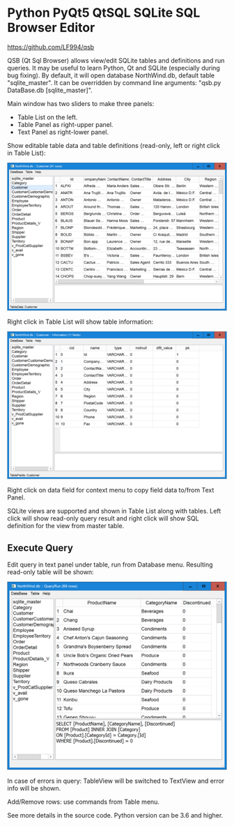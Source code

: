 Python PyQt5 QtSQL SQLite SQL Browser Editor
=============
https://github.com/LF994/qsb


QSB (Qt Sql Browser) allows view/edit SQLite tables and definitions and run queries.
It may be useful to learn Python, Qt and SQLite (especially during bug fixing).
By default, it will open database NorthWind.db, default table "sqlite_master".
It can be overridden by command line arguments: "qsb.py DataBase.db [sqlite_master]". 

Main window has two sliders to make three panels:
 - Table List on the left.
 - Table Panel as right-upper panel.
 - Text Panel as right-lower panel.

Show editable table data and table definitions (read-only, left or right click in Table List):

![Screenshot](info/TableData.png)

Right click in Table List will show table information:

![Screenshot](info/TableInfo.png)

Right click on data field for context menu to copy field data to/from Text Panel.

SQLite views are supported and shown in Table List along with tables.
Left click will show read-only query result and right click will show 
SQL definition for the view from master table.

Execute Query 
---------------
Edit query in text panel under table, run from Database menu.
Resulting read-only table will be shown:

![Screenshot](info/TableQuery.png)

In case of errors in query: TableView will be switched to TextView and error info will be shown.

Add/Remove rows: use commands from Table menu.

See more details in the source code.
Python version can be 3.6 and higher.



